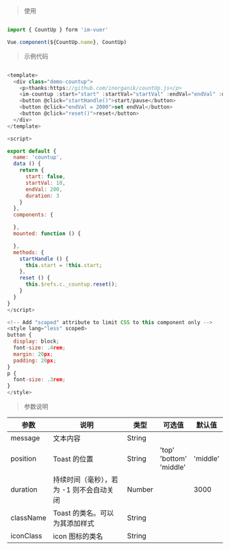 
> 使用

```js

import { CountUp } form 'im-vuer'

Vue.component(${CountUp.name}, CountUp)

```

> 示例代码

```js

<template>
  <div class="demo-countup">
    <p>thanks:https://github.com/inorganik/countUp.js</p>
    <im-countup :start="start" :startVal="startVal" :endVal="endVal" :duration="duration" ref="c"></im-countup>
    <button @click="startHandle()">start/pause</button>
    <button @click="endVal = 2000">set endVal</button>
    <button @click="reset()">reset</button>
  </div>
</template>

<script>

export default {
  name: 'countup',
  data () {
    return {
      start: false,
      startVal: 10,
      endVal: 200,
      duration: 3
    }
  },
  components: {

  },
  mounted: function () {

  },
  methods: {
    startHandle () {
      this.start = !this.start;
    },
    reset () {
      this.$refs.c._countup.reset();
    }
  }
}
</script>

<!-- Add "scoped" attribute to limit CSS to this component only -->
<style lang="less" scoped>
button {
  display: block;
  font-size: .4rem;
  margin: 20px;
  padding: 20px;
}
p {
  font-size: .3rem;
}
</style>


```

> 参数说明

  <div>
   <table>
    <thead>
     <tr>
      <th>参数</th> 
      <th>说明</th> 
      <th>类型</th> 
      <th>可选值</th> 
      <th>默认值</th>
     </tr>
    </thead> 
    <tbody>
     <tr>
      <td>message</td> 
      <td>文本内容</td> 
      <td>String</td> 
      <td></td> 
      <td></td>
     </tr> 
     <tr>
      <td>position</td> 
      <td>Toast 的位置</td> 
      <td>String</td> 
      <td>'top'<br />'bottom'<br />'middle'</td> 
      <td>'middle'</td>
     </tr> 
     <tr>
      <td>duration</td> 
      <td>持续时间（毫秒），若为 -1 则不会自动关闭</td> 
      <td>Number</td> 
      <td></td> 
      <td>3000</td>
     </tr> 
     <tr>
      <td>className</td> 
      <td>Toast 的类名。可以为其添加样式</td> 
      <td>String</td> 
      <td></td> 
      <td></td>
     </tr> 
     <tr>
      <td>iconClass</td> 
      <td>icon 图标的类名</td> 
      <td>String</td> 
      <td></td> 
      <td></td>
     </tr>
    </tbody>
   </table>
  </div>


